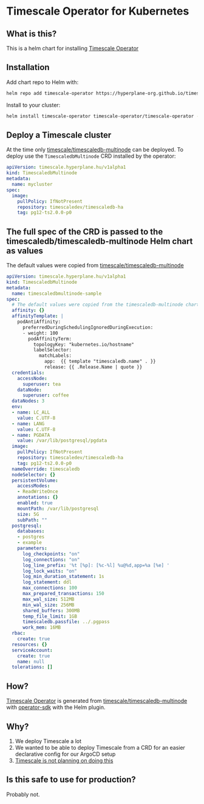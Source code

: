 # Timescale Operator for Kubernetes

## What is this?

This is a helm chart for installing [Timescale Operator](https://github.com/hyperplane-org/timescale-operator)

## Installation

Add chart repo to Helm with:

```bash
helm repo add timescale-operator https://hyperplane-org.github.io/timescale-operator-helm/
```

Install to your cluster:

```bash
helm install timescale-operator timescale-operator/timescale-operator --namespace timescale-operator --create-namespace
```

## Deploy a Timescale cluster

At the time only [timescale/timescaledb-multinode](https://docs.timescale.com/self-hosted/latest/multinode-timescaledb/) can be deployed.
To deploy use the `TimescaledbMultinode` CRD installed by the operator:

```yaml
apiVersion: timescale.hyperplane.hu/v1alpha1
kind: TimescaledbMultinode
metadata:
  name: mycluster
spec:
  image:
    pullPolicy: IfNotPresent
    repository: timescaledev/timescaledb-ha
    tag: pg12-ts2.0.0-p0
```

## The full spec of the CRD is passed to the timescaledb/timescaledb-multinode Helm chart as values

The default values were copied from [timescale/timescaledb-multinode](https://docs.timescale.com/self-hosted/latest/multinode-timescaledb/)

```yaml
apiVersion: timescale.hyperplane.hu/v1alpha1
kind: TimescaledbMultinode
metadata:
  name: timescaledbmultinode-sample
spec:
  # The default values were copied from the timescaledb-multinode chart from here https://docs.timescale.com/self-hosted/latest/multinode-timescaledb/
  affinity: {}
  affinityTemplate: |
    podAntiAffinity:
      preferredDuringSchedulingIgnoredDuringExecution:
      - weight: 100
        podAffinityTerm:
          topologyKey: "kubernetes.io/hostname"
          labelSelector:
            matchLabels:
              app:  {{ template "timescaledb.name" . }}
              release: {{ .Release.Name | quote }}
  credentials:
    accessNode:
      superuser: tea
    dataNode:
      superuser: coffee
  dataNodes: 3
  env:
  - name: LC_ALL
    value: C.UTF-8
  - name: LANG
    value: C.UTF-8
  - name: PGDATA
    value: /var/lib/postgresql/pgdata
  image:
    pullPolicy: IfNotPresent
    repository: timescaledev/timescaledb-ha
    tag: pg12-ts2.0.0-p0
  nameOverride: timescaledb
  nodeSelector: {}
  persistentVolume:
    accessModes:
    - ReadWriteOnce
    annotations: {}
    enabled: true
    mountPath: /var/lib/postgresql
    size: 5G
    subPath: ""
  postgresql:
    databases:
    - postgres
    - example
    parameters:
      log_checkpoints: "on"
      log_connections: "on"
      log_line_prefix: '%t [%p]: [%c-%l] %u@%d,app=%a [%e] '
      log_lock_waits: "on"
      log_min_duration_statement: 1s
      log_statement: ddl
      max_connections: 100
      max_prepared_transactions: 150
      max_wal_size: 512MB
      min_wal_size: 256MB
      shared_buffers: 300MB
      temp_file_limit: 1GB
      timescaledb.passfile: ../.pgpass
      work_mem: 16MB
  rbac:
    create: true
  resources: {}
  serviceAccount:
    create: true
    name: null
  tolerations: []
```

## How?
[Timescale Operator](https://github.com/hyperplane-org/timescale-operator) is generated from [timescale/timescaledb-multinode](https://docs.timescale.com/self-hosted/latest/multinode-timescaledb/) with [operator-sdk](https://sdk.operatorframework.io/docs/building-operators/helm/quickstart/) with the Helm plugin.

## Why?
1. We deploy Timescale a lot
2. We wanted to be able to deploy Timescale from a CRD for an easier declarative config for our ArgoCD setup
3. [Timescale is not planning on doing this](https://github.com/timescale/timescaledb/issues/2982)

## Is this safe to use for production?

Probably not.
